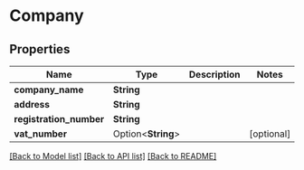 # Company

## Properties

Name | Type | Description | Notes
------------ | ------------- | ------------- | -------------
**company_name** | **String** |  | 
**address** | **String** |  | 
**registration_number** | **String** |  | 
**vat_number** | Option<**String**> |  | [optional]

[[Back to Model list]](../README.md#documentation-for-models) [[Back to API list]](../README.md#documentation-for-api-endpoints) [[Back to README]](../README.md)


